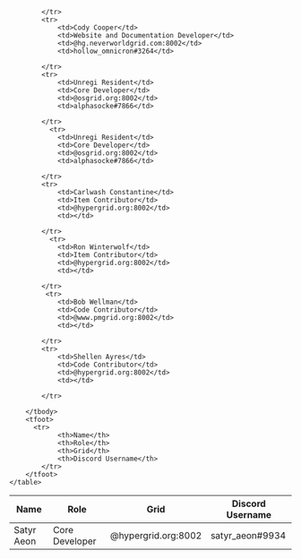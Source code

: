 
<table id="members" class="display" style="width:100%">
        <thead>
            <tr>
                <th>Name</th>
                <th>Role</th>
                <th>Grid</th>
                <th>Discord Username</th>
            </tr>
        </thead>
        <tbody>
            <tr>
                <td>Satyr Aeon</td>
                <td>Core Developer</td>
                <td>@hypergrid.org:8002</td>
                <td>satyr_aeon#9934</td>
            
            </tr>
            <tr>
                <td>Cody Cooper</td>
                <td>Website and Documentation Developer</td>
                <td>@hg.neverworldgrid.com:8002</td>
                <td>hollow_omnicron#3264</td>
            
            </tr>
            <tr>
                <td>Unregi Resident</td>
                <td>Core Developer</td>
                <td>@osgrid.org:8002</td>
                <td>alphasocke#7866</td>
            
            </tr>
              <tr>
                <td>Unregi Resident</td>
                <td>Core Developer</td>
                <td>@osgrid.org:8002</td>
                <td>alphasocke#7866</td>
            
            </tr>
            <tr>
                <td>Carlwash Constantine</td>
                <td>Item Contributor</td>
                <td>@hypergrid.org:8002</td>
                <td></td>
            
            </tr>
              <tr>
                <td>Ron Winterwolf</td>
                <td>Item Contributor</td>
                <td>@hypergrid.org:8002</td>
                <td></td>
            
            </tr>
             <tr>
                <td>Bob Wellman</td>
                <td>Code Contributor</td>
                <td>@www.pmgrid.org:8002</td>
                <td></td>
            
            </tr>
            <tr>
                <td>Shellen Ayres</td>
                <td>Code Contributor</td>
                <td>@hypergrid.org:8002</td>
                <td></td>
            
            </tr>
           
        </tbody>
        <tfoot>
          <tr>
                <th>Name</th>
                <th>Role</th>
                <th>Grid</th>
                <th>Discord Username</th>
            </tr>
        </tfoot>
    </table>

<script>
  $(document).ready(function() {
    $('#members').DataTable();
} );
  </script>
